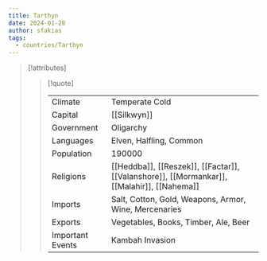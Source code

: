 ```yaml
---
title: Tarthyn
date: 2024-01-28
author: sfakias
tags:
  - countries/Tarthyn
---
```


> [!attributes]
> 
> > [!quote]
> >
> > | | |
> > | --- | --- |
> > | Climate | Temperate Cold |
> > | Capital | [[Silkwyn]] |
> > | Government | Oligarchy |
> > | Languages | Elven, Halfling, Common |
> > | Population | 190000 |
> > | Religions | [[Heddba]], [[Reszek]], [[Factar]], [[Valanshore]], [[Mormankar]], [[Malahir]], [[Nahema]] |
> > | Imports | Salt, Cotton, Gold, Weapons, Armor, Wine, Mercenaries |
> > | Exports | Vegetables, Books, Timber, Ale, Beer |
> > | Important Events | Kambah Invasion |
